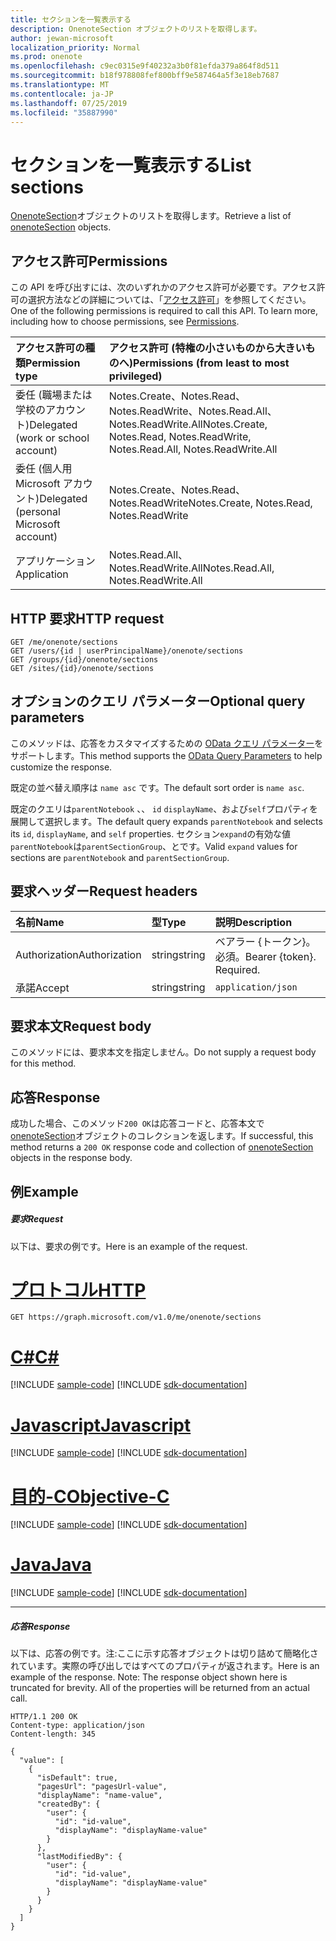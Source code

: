 ```yaml
---
title: セクションを一覧表示する
description: OnenoteSection オブジェクトのリストを取得します。
author: jewan-microsoft
localization_priority: Normal
ms.prod: onenote
ms.openlocfilehash: c9ec0315e9f40232a3b0f81efda379a864f8d511
ms.sourcegitcommit: b18f978808fef800bff9e587464a5f3e18eb7687
ms.translationtype: MT
ms.contentlocale: ja-JP
ms.lasthandoff: 07/25/2019
ms.locfileid: "35887990"
---
```

# <a name="list-sections"></a><span data-ttu-id="b2b07-103">セクションを一覧表示する</span><span class="sxs-lookup"><span data-stu-id="b2b07-103">List sections</span></span>

<span data-ttu-id="b2b07-104">[OnenoteSection](../resources/section.md)オブジェクトのリストを取得します。</span><span class="sxs-lookup"><span data-stu-id="b2b07-104">Retrieve a list of [onenoteSection](../resources/section.md) objects.</span></span>
## <a name="permissions"></a><span data-ttu-id="b2b07-105">アクセス許可</span><span class="sxs-lookup"><span data-stu-id="b2b07-105">Permissions</span></span>
<span data-ttu-id="b2b07-p101">この API を呼び出すには、次のいずれかのアクセス許可が必要です。アクセス許可の選択方法などの詳細については、「[アクセス許可](/graph/permissions-reference)」を参照してください。</span><span class="sxs-lookup"><span data-stu-id="b2b07-p101">One of the following permissions is required to call this API. To learn more, including how to choose permissions, see [Permissions](/graph/permissions-reference).</span></span>

|<span data-ttu-id="b2b07-108">アクセス許可の種類</span><span class="sxs-lookup"><span data-stu-id="b2b07-108">Permission type</span></span>      | <span data-ttu-id="b2b07-109">アクセス許可 (特権の小さいものから大きいものへ)</span><span class="sxs-lookup"><span data-stu-id="b2b07-109">Permissions (from least to most privileged)</span></span>              |
|:--------------------|:---------------------------------------------------------|
|<span data-ttu-id="b2b07-110">委任 (職場または学校のアカウント)</span><span class="sxs-lookup"><span data-stu-id="b2b07-110">Delegated (work or school account)</span></span> | <span data-ttu-id="b2b07-111">Notes.Create、Notes.Read、Notes.ReadWrite、Notes.Read.All、Notes.ReadWrite.All</span><span class="sxs-lookup"><span data-stu-id="b2b07-111">Notes.Create, Notes.Read, Notes.ReadWrite, Notes.Read.All, Notes.ReadWrite.All</span></span>    |
|<span data-ttu-id="b2b07-112">委任 (個人用 Microsoft アカウント)</span><span class="sxs-lookup"><span data-stu-id="b2b07-112">Delegated (personal Microsoft account)</span></span> | <span data-ttu-id="b2b07-113">Notes.Create、Notes.Read、Notes.ReadWrite</span><span class="sxs-lookup"><span data-stu-id="b2b07-113">Notes.Create, Notes.Read, Notes.ReadWrite</span></span>    |
|<span data-ttu-id="b2b07-114">アプリケーション</span><span class="sxs-lookup"><span data-stu-id="b2b07-114">Application</span></span> | <span data-ttu-id="b2b07-115">Notes.Read.All、Notes.ReadWrite.All</span><span class="sxs-lookup"><span data-stu-id="b2b07-115">Notes.Read.All, Notes.ReadWrite.All</span></span> |

## <a name="http-request"></a><span data-ttu-id="b2b07-116">HTTP 要求</span><span class="sxs-lookup"><span data-stu-id="b2b07-116">HTTP request</span></span>
<!-- { "blockType": "ignored" } -->
```http
GET /me/onenote/sections
GET /users/{id | userPrincipalName}/onenote/sections
GET /groups/{id}/onenote/sections
GET /sites/{id}/onenote/sections
```
## <a name="optional-query-parameters"></a><span data-ttu-id="b2b07-117">オプションのクエリ パラメーター</span><span class="sxs-lookup"><span data-stu-id="b2b07-117">Optional query parameters</span></span>
<span data-ttu-id="b2b07-118">このメソッドは、応答をカスタマイズするための [OData クエリ パラメーター](https://developer.microsoft.com/graph/docs/concepts/query_parameters)をサポートします。</span><span class="sxs-lookup"><span data-stu-id="b2b07-118">This method supports the [OData Query Parameters](https://developer.microsoft.com/graph/docs/concepts/query_parameters) to help customize the response.</span></span>

<span data-ttu-id="b2b07-119">既定の並べ替え順序は `name asc` です。</span><span class="sxs-lookup"><span data-stu-id="b2b07-119">The default sort order is `name asc`.</span></span>

<span data-ttu-id="b2b07-120">既定のクエリは`parentNotebook` 、、 `id` `displayName`、および`self`プロパティを展開して選択します。</span><span class="sxs-lookup"><span data-stu-id="b2b07-120">The default query expands `parentNotebook` and selects its `id`, `displayName`, and `self` properties.</span></span> <span data-ttu-id="b2b07-121">セクション`expand`の有効な値`parentNotebook`は`parentSectionGroup`、とです。</span><span class="sxs-lookup"><span data-stu-id="b2b07-121">Valid `expand` values for sections are `parentNotebook` and `parentSectionGroup`.</span></span>

## <a name="request-headers"></a><span data-ttu-id="b2b07-122">要求ヘッダー</span><span class="sxs-lookup"><span data-stu-id="b2b07-122">Request headers</span></span>
| <span data-ttu-id="b2b07-123">名前</span><span class="sxs-lookup"><span data-stu-id="b2b07-123">Name</span></span>       | <span data-ttu-id="b2b07-124">型</span><span class="sxs-lookup"><span data-stu-id="b2b07-124">Type</span></span> | <span data-ttu-id="b2b07-125">説明</span><span class="sxs-lookup"><span data-stu-id="b2b07-125">Description</span></span>|
|:-----------|:------|:----------|
| <span data-ttu-id="b2b07-126">Authorization</span><span class="sxs-lookup"><span data-stu-id="b2b07-126">Authorization</span></span>  | <span data-ttu-id="b2b07-127">string</span><span class="sxs-lookup"><span data-stu-id="b2b07-127">string</span></span>  | <span data-ttu-id="b2b07-p103">ベアラー {トークン}。必須。</span><span class="sxs-lookup"><span data-stu-id="b2b07-p103">Bearer {token}. Required.</span></span> |
| <span data-ttu-id="b2b07-130">承諾</span><span class="sxs-lookup"><span data-stu-id="b2b07-130">Accept</span></span> | <span data-ttu-id="b2b07-131">string</span><span class="sxs-lookup"><span data-stu-id="b2b07-131">string</span></span> | `application/json` |

## <a name="request-body"></a><span data-ttu-id="b2b07-132">要求本文</span><span class="sxs-lookup"><span data-stu-id="b2b07-132">Request body</span></span>
<span data-ttu-id="b2b07-133">このメソッドには、要求本文を指定しません。</span><span class="sxs-lookup"><span data-stu-id="b2b07-133">Do not supply a request body for this method.</span></span>

## <a name="response"></a><span data-ttu-id="b2b07-134">応答</span><span class="sxs-lookup"><span data-stu-id="b2b07-134">Response</span></span>

<span data-ttu-id="b2b07-135">成功した場合、このメソッド`200 OK`は応答コードと、応答本文で[onenoteSection](../resources/section.md)オブジェクトのコレクションを返します。</span><span class="sxs-lookup"><span data-stu-id="b2b07-135">If successful, this method returns a `200 OK` response code and collection of [onenoteSection](../resources/section.md) objects in the response body.</span></span>
## <a name="example"></a><span data-ttu-id="b2b07-136">例</span><span class="sxs-lookup"><span data-stu-id="b2b07-136">Example</span></span>
##### <a name="request"></a><span data-ttu-id="b2b07-137">要求</span><span class="sxs-lookup"><span data-stu-id="b2b07-137">Request</span></span>
<span data-ttu-id="b2b07-138">以下は、要求の例です。</span><span class="sxs-lookup"><span data-stu-id="b2b07-138">Here is an example of the request.</span></span>

# <a name="httptabhttp"></a>[<span data-ttu-id="b2b07-139">プロトコル</span><span class="sxs-lookup"><span data-stu-id="b2b07-139">HTTP</span></span>](#tab/http)
<!-- {
  "blockType": "request",
  "name": "onenote_get_sections"
}-->
```http
GET https://graph.microsoft.com/v1.0/me/onenote/sections
```
# <a name="ctabcsharp"></a>[<span data-ttu-id="b2b07-140">C#</span><span class="sxs-lookup"><span data-stu-id="b2b07-140">C#</span></span>](#tab/csharp)
[!INCLUDE [sample-code](../includes/snippets/csharp/onenote-get-sections-csharp-snippets.md)]
[!INCLUDE [sdk-documentation](../includes/snippets/snippets-sdk-documentation-link.md)]

# <a name="javascripttabjavascript"></a>[<span data-ttu-id="b2b07-141">Javascript</span><span class="sxs-lookup"><span data-stu-id="b2b07-141">Javascript</span></span>](#tab/javascript)
[!INCLUDE [sample-code](../includes/snippets/javascript/onenote-get-sections-javascript-snippets.md)]
[!INCLUDE [sdk-documentation](../includes/snippets/snippets-sdk-documentation-link.md)]

# <a name="objective-ctabobjc"></a>[<span data-ttu-id="b2b07-142">目的-C</span><span class="sxs-lookup"><span data-stu-id="b2b07-142">Objective-C</span></span>](#tab/objc)
[!INCLUDE [sample-code](../includes/snippets/objc/onenote-get-sections-objc-snippets.md)]
[!INCLUDE [sdk-documentation](../includes/snippets/snippets-sdk-documentation-link.md)]

# <a name="javatabjava"></a>[<span data-ttu-id="b2b07-143">Java</span><span class="sxs-lookup"><span data-stu-id="b2b07-143">Java</span></span>](#tab/java)
[!INCLUDE [sample-code](../includes/snippets/java/onenote-get-sections-java-snippets.md)]
[!INCLUDE [sdk-documentation](../includes/snippets/snippets-sdk-documentation-link.md)]

---

##### <a name="response"></a><span data-ttu-id="b2b07-144">応答</span><span class="sxs-lookup"><span data-stu-id="b2b07-144">Response</span></span>
<span data-ttu-id="b2b07-p104">以下は、応答の例です。注:ここに示す応答オブジェクトは切り詰めて簡略化されています。実際の呼び出しではすべてのプロパティが返されます。</span><span class="sxs-lookup"><span data-stu-id="b2b07-p104">Here is an example of the response. Note: The response object shown here is truncated for brevity. All of the properties will be returned from an actual call.</span></span>
<!-- {
  "blockType": "response",
  "truncated": true,
  "@odata.type": "microsoft.graph.onenoteSection",
  "isCollection": true
} -->
```http
HTTP/1.1 200 OK
Content-type: application/json
Content-length: 345

{
  "value": [
    {
      "isDefault": true,
      "pagesUrl": "pagesUrl-value",
      "displayName": "name-value",      
      "createdBy": {
        "user": {
          "id": "id-value",
          "displayName": "displayName-value"
        }
      },
      "lastModifiedBy": {
        "user": {
          "id": "id-value",
          "displayName": "displayName-value"
        }
      }
    }
  ]
}
```

<!-- uuid: 8fcb5dbc-d5aa-4681-8e31-b001d5168d79
2015-10-25 14:57:30 UTC -->
<!-- {
  "type": "#page.annotation",
  "description": "List sections",
  "keywords": "",
  "section": "documentation",
  "tocPath": "",
  "suppressions": [
  ]
}-->
